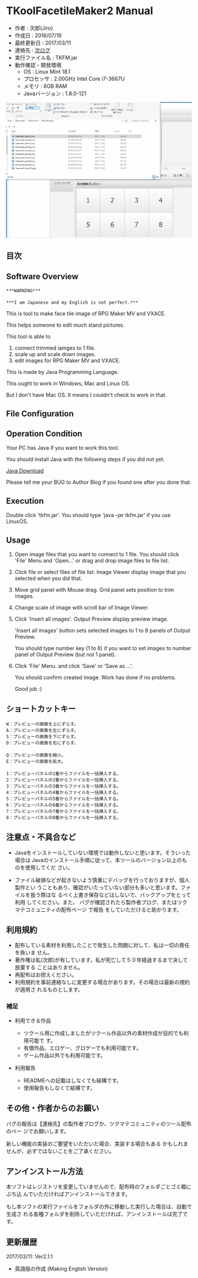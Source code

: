 TKoolFacetileMaker2 Manual
================================================================================

- 作者             : 次郎(Jiro)
- 作成日           : 2016/07/16
- 最終更新日       : 2017/03/11
- 連絡先           : [次ログ](http://jiroron666.hatenablog.com/)
- 実行ファイル名   : TKFM.jar
- 動作確認・開発環境
  - OS             : Linux Mint 18.1
  - プロセッサ     : 2.00GHz Intel Core i7-3667U
  - メモリ         : 8GB RAM
  - Javaバージョン : 1.8.0-121

![tkfmデモ](./tkfm_demo01.gif "tkfmデモ")

目次
--------------------------------------------------------------------------------

Software Overview
--------------------------------------------------------------------------------

    ***WARNING***

    ***I am Japanese and my English is not perfect.***

This is tool to make face tile image of RPG Maker MV and VXACE.

This helps someone to edit much stand pictures.

This tool is able to

1. connect trimmed iamges to 1 file.
1. scale up and scale down images.
1. edit images for RPG Maker MV and VXACE.

This is made by Java Programming Language.

This ought to work in Windows, Mac and Linux OS.

But I don't have Mac OS.
It means I couldn't check to work in that.

File Configuration
--------------------------------------------------------------------------------

Operation Condition
--------------------------------------------------------------------------------

Your PC has Java if you want to work this tool.

You should install Java with the following steps if you did not yet.

[Java Download](https://www.java.com/ja/download/help/download_options.xml)

Please tell me your BUG to Author Blog if you found one after you done that.

Execution
--------------------------------------------------------------------------------

Double click 'tkfm.jar'.
You should type 'java -jar tkfm.jar' if you use LinuxOS.

Usage
--------------------------------------------------------------------------------

1. Open image files that you want to connect to 1 file.
   You should click 'File' Menu and 'Open...'
   or drag and drop image files to file list.

2. Click file or select files of file list.
   Image Viewer display image that you selected when you did that.

3. Move grid panel with Mouse drag.
   Grid panel sets position to trim images.

4. Change scale of image with scroll bar of Image Viewer.

5. Click 'Insert all images'.
   Output Preview display preview image.

   'Insert all images' button sets selected images to 1 to 8 panels of Output 
   Preview.

   You should type number key (1 to 8) if you want to set images to number panel 
   of Output Preview (but not 1 panel).

6. Click 'File' Menu.
   and click 'Save' or 'Save as ...'.

   You should confirm created image.
   Work has done if no problems.

   Good job :)

ショートカットキー
--------------------------------------------------------------------------------

    W：プレビューの画像を上にずらす。
    A：プレビューの画像を左にずらす。
    S：プレビューの画像を下にずらす。
    D：プレビューの画像を右にずらす。
    
    Q：プレビューの画像を縮小。
    E：プレビューの画像を拡大。
    
    1：プレビューパネルの1番からファイルを一括挿入する。
    2：プレビューパネルの2番からファイルを一括挿入する。
    3：プレビューパネルの3番からファイルを一括挿入する。
    4：プレビューパネルの4番からファイルを一括挿入する。
    5：プレビューパネルの5番からファイルを一括挿入する。
    6：プレビューパネルの6番からファイルを一括挿入する。
    7：プレビューパネルの7番からファイルを一括挿入する。
    8：プレビューパネルの8番からファイルを一括挿入する。

注意点・不具合など
--------------------------------------------------------------------------------

- Javaをインストールしていない環境では動作しないと思います。そういった場合は
  Javaのインストール手順に従って、本ツールのバージョン以上のも のを使用してくだ
  さい。

- ファイル破損などが起きないよう慎重にデバッグを行っておりますが、個人製作とい
  うこともあり、確認がいたっていない部分も多いと思います。ファイルを扱う際はな
  るべく上書き保存などはしないで、バックアップをとって利用 してください。また、
  バグが確認されたら製作者ブログ、またはツクマテコミュニティの配布ページ で報告
  をしていただけると助かります。

利用規約
--------------------------------------------------------------------------------

- 配布している素材を利用したことで発生した問題に対して、私は一切の責任を負いま
  せん。
- 著作権は私(次郎)が有しています。私が死亡して５０年経過するまで決して放棄する
  ことはありません。
- 再配布はお控えください。
- 利用規約を事前連絡なしに変更する場合があります。その場合は最新の規約が適用さ
  れるものとします。

### 補足

- 利用できる作品
  - ツクール用に作成しましたがツクール作品以外の素材作成が目的でも利用可能で
    す。
  - 有償作品、エロゲー、グロゲーでも利用可能です。
  - ゲーム作品以外でも利用可能です。

- 利用報告
  - READMEへの記載はしなくても結構です。
  - 使用報告もしなくて結構です。

その他・作者からのお願い
--------------------------------------------------------------------------------

バグの報告は【連絡先】の製作者ブログか、ツクマテコミュニティのツール配布のペー
ジでお願いします。

新しい機能の実装のご要望をいただいた場合、実装する場合もある
かもしれませんが、必ずではないことをご了承ください。

アンインストール方法
--------------------------------------------------------------------------------

本ソフトはレジストリを変更していませんので、配布時のフォルダごとゴミ箱にぶち込
んでいただければアンインストールできます。

もし本ソフトの実行ファイルをフォルダの外に移動した実行した場合は、自動で生成さ
れる各種フォルダを削除していただければ、アンインストールは完了です。

更新履歴
--------------------------------------------------------------------------------

2017/03/11: Ver2.1.1
- 英語版の作成 (Making English Version)

